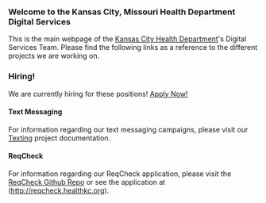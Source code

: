 ### Welcome to the Kansas City, Missouri Health Department Digital Services
This is the main webpage of the [Kansas City Health Department](http://kcmo.gov/health/)'s Digital Services Team. Please find the following links as a reference to the different projects we are working on.

### Hiring!
We are currently hiring for these positions! 
[Apply Now!](http://jobs.healthkc.org)

#### Text Messaging
For information regarding our text messaging campaigns, please visit our [Texting](http://texting.healthkc.org) project documentation.

#### ReqCheck
For information regarding our ReqCheck application, please visit the [ReqCheck Github Repo](https://github.com/KCMOHealthDepartment/ReqCheck) or see the application at (http://reqcheck.healthkc.org).
